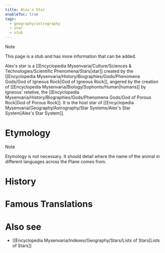 ```yaml
---
title: Alex's Star
enableToc: true
tags:
  - geography/astrography
  - star
  - stub
---
```


> [!note]
> This page is a stub and has more information that can be added.

Alex's star is a [[Encyclopedia Mysenvaria/Culture/Sciences & Technologies/Scientific Phenomena/Stars|star]] created by the [[Encyclopedia Mysenvaria/History/Biographies/Gods/Phenomena Gods/God of Igneous Rock|God of Igneous Rock]], angered by the creation of [[Encyclopedia Mysenvaria/Biology/Sophonts/Human|humans]] by Igneous' relative, the [[Encyclopedia Mysenvaria/History/Biographies/Gods/Phenomena Gods/God of Porous Rock|God of Porous Rock]]. It is the host star of [[Encyclopedia Mysenvaria/Geography/Astrography/Star Systems/Alex's Star System|Alex's Star System]].
# Etymology

> [!note]
> Etymology is not necessary. It should detail where the name of the animal in different languages across the Plane comes from.
# History

# Famous Translations

# Also see
- [[Encyclopedia Mysenvaria/Indexes/Geography/Stars/Lists of Stars|Lists of Stars]]
